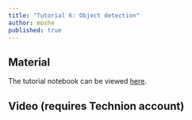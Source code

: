 ```yaml
---
title: "Tutorial 6: Object detection"
author: moshe
published: true
---
```



## Material

The tutorial notebook can be viewed [here](https://nbviewer.org/github/vistalab-technion/cs236781-tutorials/blob/master/t06-%20Object%20detection/tutorial6-OD.ipynbflush_cache=true).

## Video (requires Technion account)


